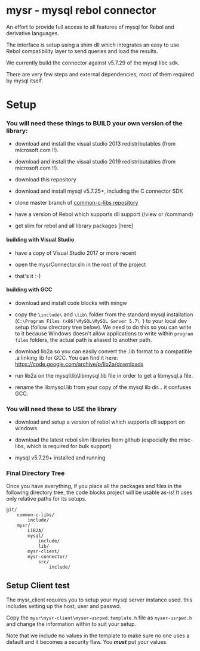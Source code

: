 # mysr - mysql rebol connector

An effort to provide full access to all features of mysql for Rebol and derivative languages.

The interface is setup using a shim dll which integrates an easy to use Rebol compatibility layer to send queries and load the results.

We currently build the connector against v5.7.29 of the mysql libc sdk.

There are very few steps and external dependencies, most of them required by mysql itself.

# Setup

### You will need these things to BUILD your own version of the library:

* download and install the visual studio 2013 redistributables (from microsoft.com !!).

* download and install the visual studio 2019 redistributables (from microsoft.com !!).

* download this repository

* download and install mysql v5.7.25+, including the C connector SDK

* clone master branch of  [common-c-libs repository](git@github.com:moliad/common-c-libs.git)

* have a version of Rebol which supports dll support (/view or /command)

* get slim for rebol and all library packages [here] 

#### building with Visual Studio

* have a copy of Visual Studio 2017 or more recent

* open the mysrConnector.sln in the root of the project

* that's it  :-)

#### building with GCC

* download and install code blocks with mingw

* copy the `\include\` and `\lib\` folder from the standard mysql installation (`C:\Program Files (x86)\MySQL\MySQL Server 5.7\ `) to your local dev setup (follow directory tree below).  We need to do this so you can write to it because Windows doesn't allow applications to write within `program files` folders, the actual path is aliased to another path.

* download lib2a so you can easily convert the .lib format to a compatible .a linking lib for GCC. You can find it here: https://code.google.com/archive/p/lib2a/downloads

* run lib2a on the mysql\lib\libmysql.lib file in order to get a libmysql.a file.

* rename the libmysql.lib from your copy of the mysql lib dir...  it confuses GCC.

### You will need these to USE the library

* download and setup a version of rebol which supports dll support on windows.

* download the latest rebol slim libraries from github (especially the misc-libs, which is required for bulk support)

* mysql v5.7.29+ installed and running


### Final Directory Tree

Once you have everything, if you place all the packages and files in the following directory tree, the code blocks project will be usable as-is!  It uses only relative paths for its setups.

```
git/
    common-c-libs/
        include/
    mysr/
        LIB2A/
        mysql/
            include/
            lib/
        mysr-client/
        mysr-connector/
            src/
                include/
```


## Setup Client test

The mysr_client requires you to setup your mysql server instance used.  this includes setting up the host, user and passwd.

Copy the `mysr\mysr-client\myser-usrpwd.template.h` file as `myser-usrpwd.h` and change the information within to suit your setup.

Note that we include no values in the template to make sure no one uses a default and it becomes a security flaw.  You ***must*** put your values.



